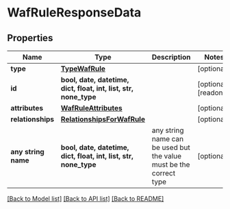 # WafRuleResponseData


## Properties
Name | Type | Description | Notes
------------ | ------------- | ------------- | -------------
**type** | [**TypeWafRule**](TypeWafRule.md) |  | [optional] 
**id** | **bool, date, datetime, dict, float, int, list, str, none_type** |  | [optional] [readonly] 
**attributes** | [**WafRuleAttributes**](WafRuleAttributes.md) |  | [optional] 
**relationships** | [**RelationshipsForWafRule**](RelationshipsForWafRule.md) |  | [optional] 
**any string name** | **bool, date, datetime, dict, float, int, list, str, none_type** | any string name can be used but the value must be the correct type | [optional]

[[Back to Model list]](../README.md#documentation-for-models) [[Back to API list]](../README.md#documentation-for-api-endpoints) [[Back to README]](../README.md)


